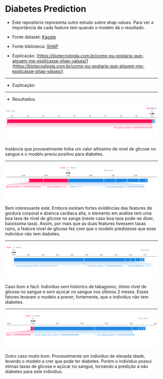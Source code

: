 # Diabetes Prediction

- Este repositório representa outro estudo sobre shap values. Para ver a importância de cada feature tem quando o modelo dá o resultado.  

- Fonte dataset: [Kaggle](https://www.kaggle.com/datasets/iammustafatz/diabetes-prediction-dataset1)

- Fonte biblioteca: [SHAP](https://shap.readthedocs.io/en/latest/index.html)

- Explicação: [https://bixtecnologia.com.br/como-eu-gostaria-que-alguem-me-explicasse-shap-values/](https://bixtecnologia.com.br/como-eu-gostaria-que-alguem-me-explicasse-shap-values/)

---

- Explicação:  


---

- Resultados:  

![fig1](figuras/fig1.png)  

Instância que provavelmente tinha um valor altíssimo de nível de glicose no sangue e o modelo previu positivo para diabetes.

---

![fig2](figuras/fig2.png)  

Bem interessante este. Embora existam fortes evidências das features de gordura corporal e doenca cardíaca alta, o elemento em análise tem uma boa taxa de nível de glicose no sange (neste caso boa taxa pode-se dizer, baixíssima taxa). Assim, por mais que as duas features tivessem taxas ruins, a feature nível de glicose fez com que o modelo predizesse que esse indivíduo não tem diabetes.  

---

![fig3](figuras/fig3.png)  

Caso bom e fácil. Indivíduo sem histórico de tabagismo, ótimo nível de glicose no sangue e sem açúcar no sangue nos últimos 2 meses. Esses fatores levaram o modelo a prever, fortemente, que o indivíduo não tem diabetes.

---

![fig4](figuras/fig4.png)  

Outro caso muito bom. Provavelmente um indivíduo de elevada idade, levando o modelo a crer que pode ter diabetes. Porém o indivíduo possui ótimas taxas de glicose e açúcar no sangue, tornando a predição a não diabetes para este indivíduo.